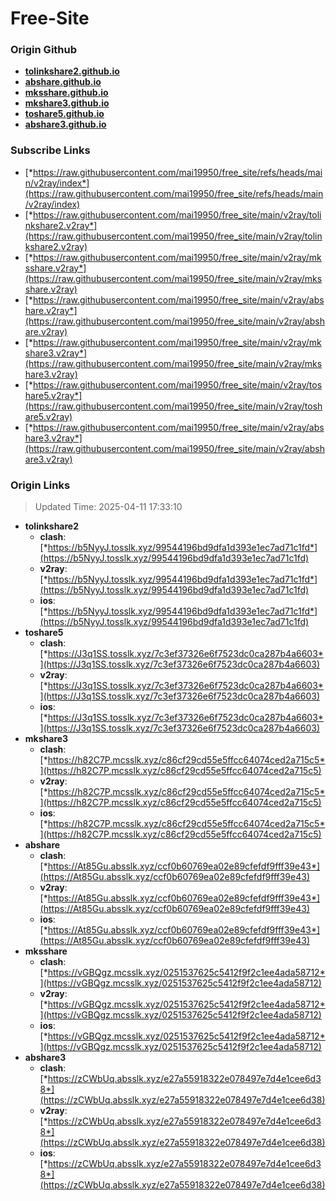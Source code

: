 # Free-Site

### Origin Github

- [**tolinkshare2.github.io**](https://github.com/tolinkshare2/tolinkshare2.github.io)
- [**abshare.github.io**](https://github.com/abshare/abshare.github.io)
- [**mksshare.github.io**](https://github.com/mksshare/mksshare.github.io)
- [**mkshare3.github.io**](https://github.com/mkshare3/mkshare3.github.io)
- [**toshare5.github.io**](https://github.com/toshare5/toshare5.github.io)
- [**abshare3.github.io**](https://github.com/abshare3/abshare3.github.io)

### Subscribe Links

- [*https://raw.githubusercontent.com/mai19950/free_site/refs/heads/main/v2ray/index*](https://raw.githubusercontent.com/mai19950/free_site/refs/heads/main/v2ray/index)
- [*https://raw.githubusercontent.com/mai19950/free_site/main/v2ray/tolinkshare2.v2ray*](https://raw.githubusercontent.com/mai19950/free_site/main/v2ray/tolinkshare2.v2ray)
- [*https://raw.githubusercontent.com/mai19950/free_site/main/v2ray/mksshare.v2ray*](https://raw.githubusercontent.com/mai19950/free_site/main/v2ray/mksshare.v2ray)
- [*https://raw.githubusercontent.com/mai19950/free_site/main/v2ray/abshare.v2ray*](https://raw.githubusercontent.com/mai19950/free_site/main/v2ray/abshare.v2ray)
- [*https://raw.githubusercontent.com/mai19950/free_site/main/v2ray/mkshare3.v2ray*](https://raw.githubusercontent.com/mai19950/free_site/main/v2ray/mkshare3.v2ray)
- [*https://raw.githubusercontent.com/mai19950/free_site/main/v2ray/toshare5.v2ray*](https://raw.githubusercontent.com/mai19950/free_site/main/v2ray/toshare5.v2ray)
- [*https://raw.githubusercontent.com/mai19950/free_site/main/v2ray/abshare3.v2ray*](https://raw.githubusercontent.com/mai19950/free_site/main/v2ray/abshare3.v2ray)

### Origin Links

> Updated Time: 2025-04-11 17:33:10

- **tolinkshare2**
  - **clash**: [*https://b5NyyJ.tosslk.xyz/99544196bd9dfa1d393e1ec7ad71c1fd*](https://b5NyyJ.tosslk.xyz/99544196bd9dfa1d393e1ec7ad71c1fd)
  - **v2ray**: [*https://b5NyyJ.tosslk.xyz/99544196bd9dfa1d393e1ec7ad71c1fd*](https://b5NyyJ.tosslk.xyz/99544196bd9dfa1d393e1ec7ad71c1fd)
  - **ios**: [*https://b5NyyJ.tosslk.xyz/99544196bd9dfa1d393e1ec7ad71c1fd*](https://b5NyyJ.tosslk.xyz/99544196bd9dfa1d393e1ec7ad71c1fd)
- **toshare5**
  - **clash**: [*https://J3q1SS.tosslk.xyz/7c3ef37326e6f7523dc0ca287b4a6603*](https://J3q1SS.tosslk.xyz/7c3ef37326e6f7523dc0ca287b4a6603)
  - **v2ray**: [*https://J3q1SS.tosslk.xyz/7c3ef37326e6f7523dc0ca287b4a6603*](https://J3q1SS.tosslk.xyz/7c3ef37326e6f7523dc0ca287b4a6603)
  - **ios**: [*https://J3q1SS.tosslk.xyz/7c3ef37326e6f7523dc0ca287b4a6603*](https://J3q1SS.tosslk.xyz/7c3ef37326e6f7523dc0ca287b4a6603)
- **mkshare3**
  - **clash**: [*https://h82C7P.mcsslk.xyz/c86cf29cd55e5ffcc64074ced2a715c5*](https://h82C7P.mcsslk.xyz/c86cf29cd55e5ffcc64074ced2a715c5)
  - **v2ray**: [*https://h82C7P.mcsslk.xyz/c86cf29cd55e5ffcc64074ced2a715c5*](https://h82C7P.mcsslk.xyz/c86cf29cd55e5ffcc64074ced2a715c5)
  - **ios**: [*https://h82C7P.mcsslk.xyz/c86cf29cd55e5ffcc64074ced2a715c5*](https://h82C7P.mcsslk.xyz/c86cf29cd55e5ffcc64074ced2a715c5)
- **abshare**
  - **clash**: [*https://At85Gu.absslk.xyz/ccf0b60769ea02e89cfefdf9fff39e43*](https://At85Gu.absslk.xyz/ccf0b60769ea02e89cfefdf9fff39e43)
  - **v2ray**: [*https://At85Gu.absslk.xyz/ccf0b60769ea02e89cfefdf9fff39e43*](https://At85Gu.absslk.xyz/ccf0b60769ea02e89cfefdf9fff39e43)
  - **ios**: [*https://At85Gu.absslk.xyz/ccf0b60769ea02e89cfefdf9fff39e43*](https://At85Gu.absslk.xyz/ccf0b60769ea02e89cfefdf9fff39e43)
- **mksshare**
  - **clash**: [*https://vGBQgz.mcsslk.xyz/0251537625c5412f9f2c1ee4ada58712*](https://vGBQgz.mcsslk.xyz/0251537625c5412f9f2c1ee4ada58712)
  - **v2ray**: [*https://vGBQgz.mcsslk.xyz/0251537625c5412f9f2c1ee4ada58712*](https://vGBQgz.mcsslk.xyz/0251537625c5412f9f2c1ee4ada58712)
  - **ios**: [*https://vGBQgz.mcsslk.xyz/0251537625c5412f9f2c1ee4ada58712*](https://vGBQgz.mcsslk.xyz/0251537625c5412f9f2c1ee4ada58712)
- **abshare3**
  - **clash**: [*https://zCWbUq.absslk.xyz/e27a55918322e078497e7d4e1cee6d38*](https://zCWbUq.absslk.xyz/e27a55918322e078497e7d4e1cee6d38)
  - **v2ray**: [*https://zCWbUq.absslk.xyz/e27a55918322e078497e7d4e1cee6d38*](https://zCWbUq.absslk.xyz/e27a55918322e078497e7d4e1cee6d38)
  - **ios**: [*https://zCWbUq.absslk.xyz/e27a55918322e078497e7d4e1cee6d38*](https://zCWbUq.absslk.xyz/e27a55918322e078497e7d4e1cee6d38)
